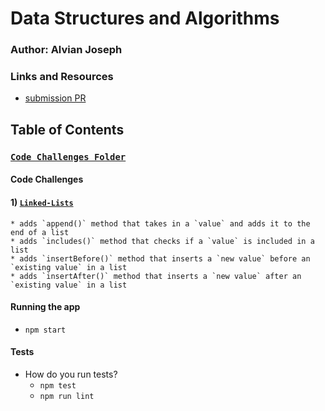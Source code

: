# Data Structures and Algorithms

### Author: Alvian Joseph

### Links and Resources
* [submission PR](https://github.com/alvian-401-advanced-javascript/lab-05-mongo/tree/master/data-modeling)



## Table of Contents
### [`Code Challenges Folder`](https://github.com/alvian-401-advanced-javascript/lab-05-mongo/tree/master/data-modeling/models-modular)

#### Code Challenges
#### 1) [`Linked-Lists`](https://github.com/alvian-401-advanced-javascript/lab-05-mongo/tree/master/data-modeling/models-modular/categories)
    * adds `append()` method that takes in a `value` and adds it to the end of a list
    * adds `includes()` method that checks if a `value` is included in a list
    * adds `insertBefore()` method that inserts a `new value` before an `existing value` in a list
    * adds `insertAfter()` method that inserts a `new value` after an `existing value` in a list



#### Running the app
* `npm start`


  
#### Tests
* How do you run tests?
  * `npm test`
  * `npm run lint`